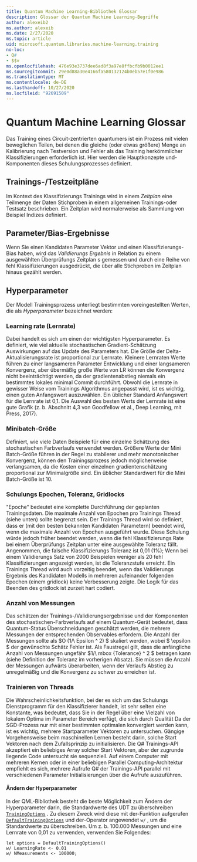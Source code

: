 ```yaml
---
title: Quantum Machine Learning-Bibliothek Glossar
description: Glossar der Quantum Machine Learning-Begriffe
author: alexeib2
ms.author: alexeib
ms.date: 2/27/2020
ms.topic: article
uid: microsoft.quantum.libraries.machine-learning.training
no-loc:
- Q#
- $$v
ms.openlocfilehash: 476e93e3737dee6ad8f3a97e8ffbcfb9b0012ee1
ms.sourcegitcommit: 29e0d88a30e4166fa580132124b0eb57e1f0e986
ms.translationtype: MT
ms.contentlocale: de-DE
ms.lasthandoff: 10/27/2020
ms.locfileid: "92691509"
---
```

# <a name="quantum-machine-learning-glossary"></a>Quantum Machine Learning Glossar

Das Training eines Circuit-zentrierten quantumers ist ein Prozess mit vielen beweglichen Teilen, bei denen die gleiche (oder etwas größere) Menge an Kalibrierung nach Testversion und Fehler als das Training herkömmlicher Klassifizierungen erforderlich ist. Hier werden die Hauptkonzepte und-Komponenten dieses Schulungsprozesses definiert.

## <a name="trainingtesting-schedules"></a>Trainings-/Testzeitpläne

Im Kontext des Klassifizierungs Trainings wird in einem *Zeitplan* eine Teilmenge der Daten Stichproben in einem allgemeinen Trainings-oder Testsatz beschrieben. Ein Zeitplan wird normalerweise als Sammlung von Beispiel Indizes definiert.

## <a name="parameterbias-scores"></a>Parameter/Bias-Ergebnisse

Wenn Sie einen Kandidaten Parameter Vektor und einen Klassifizierungs-Bias haben, wird das *Validierungs Ergebnis* in Relation zu einem ausgewählten Überprüfungs Zeitplan s gemessen und durch eine Reihe von fehl Klassifizierungen ausgedrückt, die über alle Stichproben im Zeitplan hinaus gezählt werden.

## <a name="hyperparameters"></a>Hyperparameter

Der Modell Trainingsprozess unterliegt bestimmten voreingestellten Werten, die als *Hyperparameter* bezeichnet werden:

### <a name="learning-rate"></a>Learning rate (Lernrate)

Dabei handelt es sich um einen der wichtigsten Hyperparameter. Es definiert, wie viel aktuelle stochastischen Gradient-Schätzung Auswirkungen auf das Update des Parameters hat. Die Größe der Delta-Aktualisierungsrate ist proportional zur Lernrate. Kleinere Lernraten Werte führen zu einer langsameren Parameter Entwicklung und einer langsameren Konvergenz, aber übermäßig große Werte von LR können die Konvergenz nicht beeinträchtigt werden, da der gradientenabstieg niemals ein bestimmtes lokales minimal Commit durchführt. Obwohl die Lernrate in gewisser Weise vom Trainings Algorithmus angepasst wird, ist es wichtig, einen guten Anfangswert auszuwählen. Ein üblicher Standard Anfangswert für die Lernrate ist 0,1. Die Auswahl des besten Werts der Lernrate ist eine gute Grafik (z. b. Abschnitt 4,3 von Goodfellow et al., Deep Learning, mit Press, 2017).

### <a name="minibatch-size"></a>Minibatch-Größe

Definiert, wie viele Daten Beispiele für eine einzelne Schätzung des stochastischen Farbverlaufs verwendet werden. Größere Werte der Mini Batch-Größe führen in der Regel zu stabilerer und mehr monotonischer Konvergenz, können den Trainingsprozess jedoch möglicherweise verlangsamen, da die Kosten einer einzelnen gradientenschätzung proportional zur Minimalgröße sind. Ein üblicher Standardwert für die Mini Batch-Größe ist 10.

### <a name="training-epochs-tolerance-gridlocks"></a>Schulungs Epochen, Toleranz, Gridlocks

"Epoche" bedeutet eine komplette Durchführung der geplanten Trainingsdaten.
Die maximale Anzahl von Epochen pro Trainings Thread (siehe unten) sollte begrenzt sein. Der Trainings Thread wird so definiert, dass er (mit den besten bekannten Kandidaten Parametern) beendet wird, wenn die maximale Anzahl von Epochen ausgeführt wurde. Diese Schulung würde jedoch früher beendet werden, wenn die fehl Klassifizierungs Rate bei einem Überprüfungs Zeitplan unter eine ausgewählte Toleranz fällt. Angenommen, die falsche Klassifizierungs Toleranz ist 0,01 (1%); Wenn bei einem Validierungs Satz von 2000 Beispielen weniger als 20 fehl Klassifizierungen angezeigt werden, ist die Toleranzstufe erreicht. Ein Trainings Thread wird auch vorzeitig beendet, wenn das Validierungs Ergebnis des Kandidaten Modells in mehreren aufeinander folgenden Epochen (einem gridlock) keine Verbesserung zeigte. Die Logik für das Beenden des gridlock ist zurzeit hart codiert.

### <a name="measurements-count"></a>Anzahl von Messungen

Das schätzen der Trainings-/Validierungsergebnisse und der Komponenten des stochastischen-Farbverlaufs auf einem Quantum-Gerät bedeutet, dass Quantum-Status Überschneidungen geschätzt werden, die mehrere Messungen der entsprechenden Observables erfordern. Die Anzahl der Messungen sollte als $O (1/\ Epsilon ^ 2) $ skaliert werden, wobei $ \epsilon $ der gewünschte Schätz Fehler ist.
Als Faustregel gilt, dass die anfängliche Anzahl von Messungen ungefähr $1/\ mbox {Tolerance} ^ 2 $ betragen kann (siehe Definition der Toleranz im vorherigen Absatz). Sie müssen die Anzahl der Messungen aufwärts überarbeiten, wenn der Verlaufs Abstieg zu unregelmäßig und die Konvergenz zu schwer zu erreichen ist.

### <a name="training-threads"></a>Trainieren von Threads

Die Wahrscheinlichkeitsfunktion, bei der es sich um das Schulungs Dienstprogramm für den Klassifizierer handelt, ist sehr selten eine Konstante, was bedeutet, dass Sie in der Regel über eine Vielzahl von lokalem Optima im Parameter Bereich verfügt, die sich durch Qualität Da der SGD-Prozess nur mit einer bestimmten optimalen konvergiert werden kann, ist es wichtig, mehrere Startparameter Vektoren zu untersuchen. Gängige Vorgehensweise beim maschinellen Lernen besteht darin, solche Start Vektoren nach dem Zufallsprinzip zu initialisieren. Die Q# Trainings-API akzeptiert ein beliebiges Array solcher Start Vektoren, aber der zugrunde liegende Code untersucht sie sequenziell. Auf einem Computer mit mehreren Kernen oder in einer beliebigen Parallel Computing-Architektur empfiehlt es sich, mehrere Aufrufe Q# der Trainings-API parallel mit verschiedenen Parameter Initialisierungen über die Aufrufe auszuführen.

#### <a name="how-to-modify-the-hyperparameters"></a>Ändern der Hyperparameter

In der QML-Bibliothek besteht die beste Möglichkeit zum Ändern der Hyperparameter darin, die Standardwerte des UDT zu überschreiben [`TrainingOptions`](xref:Microsoft.Quantum.MachineLearning.TrainingOptions) . Zu diesem Zweck wird diese mit der-Funktion aufgerufen [`DefaultTrainingOptions`](xref:Microsoft.Quantum.MachineLearning.DefaultTrainingOptions) und der-Operator angewendet `w/` , um die Standardwerte zu überschreiben. Um z. b. 100.000 Messungen und eine Lernrate von 0,01 zu verwenden, verwenden Sie Folgendes:

```qsharp
let options = DefaultTrainingOptions()
w/ LearningRate <- 0.01
w/ NMeasurements <- 100000;
```
